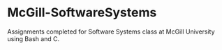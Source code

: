 # McGill-SoftwareSystems

Assignments completed for Software Systems class at McGill University using Bash and C. 


